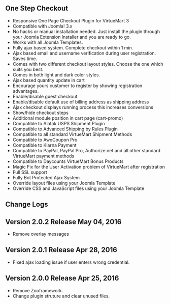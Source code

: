 ## One Step Checkout

* Responsive One Page Checkout Plugin for VirtueMart 3
* Compatible with Joomla! 3.x
* No hacks or manual installation needed. Just install the plugin through your Joomla Extension Installer and you are ready to go.
* Works with all Joomla Templates.
* Fully ajax based system. Complete checkout within 1 min.
* Ajax based email and username verification during user registration. Saves time.
* Comes with two different checkout layout styles. Choose the one which suits you best.
* Comes in both light and dark color styles.
* Ajax based quantity update in cart
* Encourage yours customer to register by showing registration advantages.
* Enable/disable guest checkout
* Enable/disable default use of billing address as shipping address
* Ajax checkout displays running process this increases conversions
* Show/hide checkout steps
* Additional module position in cart page (cart-promo)
* Compatible to Alatak USPS Shipment Plugin
* Compatible to Advanced Shipping by Rules Plugin
* Compatible to all standard VirtueMart Shipment Methods
* Compatible to AwoCoupon Pro
* Compatible to Klarna Payment
* Compatible to PayPal, PayPal Pro, Authorize.net and all other standard VirtueMart payment methods
* Compatible to Daycounts VirtueMart Bonus Products
* Magic Fix for the User Activation problem of VirtueMart after registration
* Full SSL support
* Fully Bot Protected Ajax System
* Override layout files using your Joomla Template
* Override CSS and JavaScript files using your Joomla Template

## Change Logs

## Version 2.0.2 Release May 04, 2016

* Remove overlay messages

## Version 2.0.1 Release Apr 28, 2016

* Fixed ajax loading issue if user enters wrong credential.

## Version 2.0.0 Release Apr 25, 2016

* Remove Zooframework.
* Change plugin struture and clear unused files.
